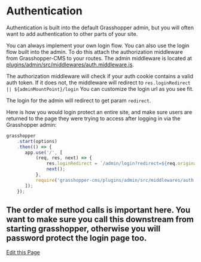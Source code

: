 # Authentication

Authentication is built into the default Grasshopper admin, but you will often want to add authentication to other
parts of your site.

You can always implement your own login flow. You can also use the login flow built into the admin. To do this attach
the authorization middleware from Grasshopper-CMS to your routes. The admin middleware is located at
[plugins/admin/src/middlewares/auth.middleware.js](https://github.com/grasshopper-cms/grasshopper-cms/blob/master/plugins/admin/src/middlewares/auth.middleware.js).

The authorization middleware will check if your auth cookie contains a valid auth token. If it does not, the middleware
will redirect to `res.loginRedirect || ${adminMountPoint}/login` You can customize the login url as you see fit.

The login for the admin will redirect to get param `redirect`.

Here is how you would login protect an entire site, and make sure users are returned to the page they were trying to 
access after logging in via the Grasshopper admin:

```javascript
grasshopper
    .start(options)
    .then(() => {
       app.use('/', [
           (req, res, next) => {
               res.loginRedirect = `/admin/login?redirect=${req.originalUrl}`;
               next();
           },
           require('grasshopper-cms/plugins/admin/src/middlewares/auth.middleware')
       ]); 
    });
```

The order of method calls is important here. You want to make sure you call this downstream from starting grasshopper,
otherwise you will password protect the login page too.
---
[Edit this Page](https://github.com/grasshopper-cms/grasshopper-docs/edit/master/user-guide/docs/usage/authentication.md)
